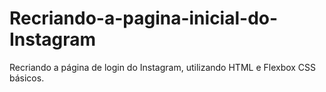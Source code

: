 # Recriando-a-pagina-inicial-do-Instagram
Recriando a página de login do Instagram, utilizando HTML e Flexbox  CSS básicos.
